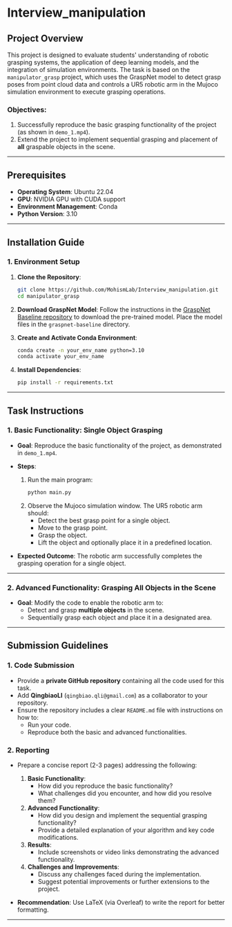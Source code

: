 # Interview_manipulation

## Project Overview

This project is designed to evaluate students' understanding of robotic grasping systems, the application of deep learning models, and the integration of simulation environments. The task is based on the `manipulator_grasp` project, which uses the GraspNet model to detect grasp poses from point cloud data and controls a UR5 robotic arm in the Mujoco simulation environment to execute grasping operations.

### Objectives:
1. Successfully reproduce the basic grasping functionality of the project (as shown in `demo_1.mp4`).
2. Extend the project to implement sequential grasping and placement of **all** graspable objects in the scene.

---

## Prerequisites

- **Operating System**: Ubuntu 22.04
- **GPU**: NVIDIA GPU with CUDA support
- **Environment Management**: Conda
- **Python Version**: 3.10

---

## Installation Guide

### 1. Environment Setup

1. **Clone the Repository**:
   ```bash
   git clone https://github.com/MohismLab/Interview_manipulation.git
   cd manipulator_grasp
   ```

2. **Download GraspNet Model**:
   Follow the instructions in the [GraspNet Baseline repository](https://github.com/graspnet/graspnet-baseline) to download the pre-trained model. Place the model files in the `graspnet-baseline` directory.

3. **Create and Activate Conda Environment**:
   ```bash
   conda create -n your_env_name python=3.10
   conda activate your_env_name
   ```

4. **Install Dependencies**:
   ```bash
   pip install -r requirements.txt
   ```

---

## Task Instructions

### 1. Basic Functionality: Single Object Grasping

- **Goal**: Reproduce the basic functionality of the project, as demonstrated in `demo_1.mp4`.
- **Steps**:
  1. Run the main program:
     ```bash
     python main.py
     ```
  2. Observe the Mujoco simulation window. The UR5 robotic arm should:
     - Detect the best grasp point for a single object.
     - Move to the grasp point.
     - Grasp the object.
     - Lift the object and optionally place it in a predefined location.

- **Expected Outcome**: The robotic arm successfully completes the grasping operation for a single object.

---

### 2. Advanced Functionality: Grasping All Objects in the Scene

- **Goal**: Modify the code to enable the robotic arm to:
  - Detect and grasp **multiple objects** in the scene.
  - Sequentially grasp each object and place it in a designated area.

---

## Submission Guidelines

### 1. Code Submission

- Provide a **private GitHub repository** containing all the code used for this task.
- Add **QingbiaoLI** (`qingbiao.qli@gmail.com`) as a collaborator to your repository.
- Ensure the repository includes a clear `README.md` file with instructions on how to:
  - Run your code.
  - Reproduce both the basic and advanced functionalities.

### 2. Reporting

- Prepare a concise report (2-3 pages) addressing the following:
  1. **Basic Functionality**:
     - How did you reproduce the basic functionality?
     - What challenges did you encounter, and how did you resolve them?
  2. **Advanced Functionality**:
     - How did you design and implement the sequential grasping functionality?
     - Provide a detailed explanation of your algorithm and key code modifications.
  3. **Results**:
     - Include screenshots or video links demonstrating the advanced functionality.
  4. **Challenges and Improvements**:
     - Discuss any challenges faced during the implementation.
     - Suggest potential improvements or further extensions to the project.

- **Recommendation**: Use LaTeX (via Overleaf) to write the report for better formatting.

---